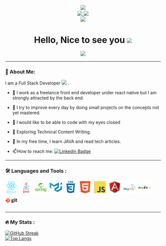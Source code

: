 <div id="header" align="center">
  <img src="https://media.giphy.com/media/1GEATImIxEXVR79Dhk/giphy.gif">
  <div id="badges">
  <a href="https://www.linkedin.com/in/loghann-mussard-730312217/">
    <img src="https://img.shields.io/badge/LinkedIn-blue">
  </a>
  <a href="https://github.com/mystere974">
    <img src="https://img.shields.io/badge/Github-grey">
  </a>
</div>
<img src="https://komarev.com/ghpvc/?username=your-github-mystere974">
<h1>
Hello, Nice to see you
<img src="https://media.giphy.com/media/hvRJCLFzcasrR4ia7z/giphy.gif" width="30px"/>
</div>
<div align="center">
  <img src="https://media.giphy.com/media/citBl9yPwnUOs/giphy.gif" width="300"/>
 </div>
 
 ---
 
 ### :superhero: About Me: 
 I am a Full Stack Developer <img src="https://media.giphy.com/media/WUlplcMpOCEmTGBtBW/giphy.gif" width="30"> .
 
 - :telescope: I work as a freelance front end developer under react native but I am strongly attracted by the back end.
 
 - :coconut: I try to improve every day by doing small projects on the concepts not yet mastered.
 
 - :rice_ball: I would like to be able to code with my eyes closed
 
 - :palm_tree: Exploring Technical Content Writing.

 - :house_with_garden: In my free time, I learn JAVA and read tech articles.

 - :mailbox:How to reach me: [![Linkedin Badge](https://img.shields.io/badge/-Loghann-blue?style=flat&logo=Linkedin&logoColor=white)](https://www.linkedin.com/in/loghann-mussard-730312217/)
 ---

### :hammer_and_wrench: Languages and Tools :
<div>
  <img src="https://github.com/devicons/devicon/blob/master/icons/react/react-original-wordmark.svg" title="React" alt="React" width="40" height="40"/>&nbsp;
  <img src="https://github.com/devicons/devicon/blob/master/icons/java/java-original-wordmark.svg" title="Java" alt="Java" width="40" height="40"/>&nbsp;
  <img src="https://github.com/devicons/devicon/blob/master/icons/spring/spring-original-wordmark.svg" title="Spring" alt="Spring" width="40" height="40"/>&nbsp;
  <img src="https://github.com/devicons/devicon/blob/master/icons/materialui/materialui-original.svg" title="Material UI" alt="Material UI" width="40" height="40"/>&nbsp;
  <img src="https://github.com/devicons/devicon/blob/master/icons/css3/css3-plain-wordmark.svg"  title="CSS3" alt="CSS" width="40" height="40"/>&nbsp;
  <img src="https://github.com/devicons/devicon/blob/master/icons/html5/html5-original.svg" title="HTML5" alt="HTML" width="40" height="40"/>&nbsp;
  <img src="https://github.com/devicons/devicon/blob/master/icons/javascript/javascript-original.svg" title="JavaScript" alt="JavaScript" width="40" height="40"/>&nbsp;
  <img src="https://github.com/devicons/devicon/blob/master/icons/angularjs/angularjs-original.svg" title="Angular" alt="Angular" width="40" height="40"/>&nbsp; 
  <img src="https://github.com/devicons/devicon/blob/master/icons/mysql/mysql-original-wordmark.svg" title="MySQL"  alt="MySQL" width="40" height="40"/>&nbsp;
  <img src="https://github.com/devicons/devicon/blob/master/icons/nodejs/nodejs-original-wordmark.svg" title="NodeJS" alt="NodeJS" width="40" height="40"/>&nbsp;
  <img src="https://github.com/devicons/devicon/blob/master/icons/git/git-original-wordmark.svg" title="Git" alt="Git" width="40" height="40"/>
</div>

 ---
 
 ### :fire: My Stats :
 [![GitHub Streak](http://github-readme-streak-stats.herokuapp.com?user=mystere974&theme=elegant&border_radius=10)](https://git.io/streak-stats)  
 [![Top Langs](https://github-readme-stats.vercel.app/api/top-langs/?username=mystere974&layout=compact&theme=vision-friendly-dark)](https://github.com/anuraghazra/github-readme-stats)
